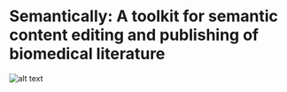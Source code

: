 # Semantically: A toolkit for semantic content editing and publishing of biomedical literature

![alt text](https://github.com/ahmadchan/Semantically/blob/master/logo.png)

